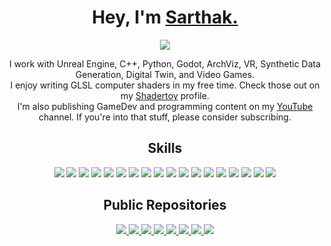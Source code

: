 <h1 align="center">Hey, I'm <a href="https://www.munucrafts.com/" target="_blank">Sarthak.</a></h1>

<p align="center">
  <img src="https://img.shields.io/badge/Software%20Engineer%20%7C%20Unreal%20Engine%20Developer-5E60CE?style=flat" />
</p>


<p align="center">
  I work with Unreal Engine, C++, Python, Godot, ArchViz, VR, Synthetic Data Generation, Digital Twin, and Video Games.
  <br/>
  I enjoy writing GLSL computer shaders in my free time. Check those out on my <a href="https://www.shadertoy.com/user/Munucrafts/sort=newest">Shadertoy</a> profile.
  <br/>
  I'm also publishing GameDev and programming content on my <a href="https://www.youtube.com/@munucrafts">YouTube</a> channel. If you're into that stuff, please consider subscribing.
</p>

<h2 align="center">Skills</h2>

<p align="center">
  <img src="https://img.shields.io/badge/Game%20Programming-3498DB?style=for-the-badge&logoColor=white" />
  <img src="https://img.shields.io/badge/Graphics%20Programming-9B59B6?style=for-the-badge&logoColor=white" />
  <img src="https://img.shields.io/badge/Shader%20Programming-8E44AD?style=for-the-badge&logoColor=white" />
  <img src="https://img.shields.io/badge/Unreal%20Engine-16A085?style=for-the-badge&logo=unreal-engine&logoColor=white" />
  <img src="https://img.shields.io/badge/C++-F39C12?style=for-the-badge&logo=cplusplus&logoColor=white" />
  <img src="https://img.shields.io/badge/Unreal%20Blueprints-2980B9?style=for-the-badge&logo=unreal-engine&logoColor=white" />
  <img src="https://img.shields.io/badge/OpenGL-1ABC9C?style=for-the-badge&logo=opengl&logoColor=white" />
  <img src="https://img.shields.io/badge/GLSL-27AE60?style=for-the-badge&logo=opengl&logoColor=white" />
  <img src="https://img.shields.io/badge/Python-9B59B6?style=for-the-badge&logo=python&logoColor=white" />
  <img src="https://img.shields.io/badge/PyGame-16A085?style=for-the-badge&logo=python&logoColor=white" />
  <img src="https://img.shields.io/badge/Godot-00B16A?style=for-the-badge&logo=godot-engine&logoColor=white" />
  <img src="https://img.shields.io/badge/Blender-F39C12?style=for-the-badge&logo=blender&logoColor=white" />
  <img src="https://img.shields.io/badge/Virtual%20Reality-8E44AD?style=for-the-badge&logo=oculus&logoColor=white" />
  <img src="https://img.shields.io/badge/ArchViz-E74C3C?style=for-the-badge&logo=autodesk&logoColor=white" />
  <img src="https://img.shields.io/badge/Digital%20Twin-2ECC71?style=for-the-badge&logo=digitalocean&logoColor=white" />
  <img src="https://img.shields.io/badge/GitHub-181717?style=for-the-badge&logo=github&logoColor=white" />
  <img src="https://img.shields.io/badge/Canva-FF5C8D?style=for-the-badge&logo=canva&logoColor=white" />
  <img src="https://img.shields.io/badge/CapCut-1A75FF?style=for-the-badge&logo=ByteDance&logoColor=white" />
</p>

<h2 align="center">Public Repositories</h2>

<p align="center">
  <a href="https://github.com/munucrafts/Shade-X">
    <img src="https://github-readme-stats.vercel.app/api/pin/?username=munucrafts&repo=Shade-X&theme=dark&border_color=5E60CE" />
  </a>
  <a href="https://github.com/munucrafts/UE-ArchViz-Multiplayer">
    <img src="https://github-readme-stats.vercel.app/api/pin/?username=munucrafts&repo=UE-ArchViz-Multiplayer&theme=dark&border_color=5E60CE" />
  </a>
  <a href="https://github.com/munucrafts/CPP-UE-GetThumbnails">
    <img src="https://github-readme-stats.vercel.app/api/pin/?username=munucrafts&repo=CPP-UE-GetThumbnails&theme=dark&border_color=5E60CE" />
  </a>
  <a href="https://github.com/munucrafts/CPP-UE-Hoverboard">
    <img src="https://github-readme-stats.vercel.app/api/pin/?username=munucrafts&repo=CPP-UE-Hoverboard&theme=dark&border_color=5E60CE" />
  </a>
  <a href="https://github.com/munucrafts/UE-Pack-Zip-S3upload">
    <img src="https://github-readme-stats.vercel.app/api/pin/?username=munucrafts&repo=UE-Pack-Zip-S3upload&theme=dark&border_color=5E60CE" />
  </a>
  <a href="https://github.com/munucrafts/GD-Pixelo-PixelArtMaker">
    <img src="https://github-readme-stats.vercel.app/api/pin/?username=munucrafts&repo=GD-Pixelo-PixelArtMaker&theme=dark&border_color=5E60CE" />
  </a>
  <a href="https://github.com/munucrafts/PY-DesktopPet-Ducky">
    <img src="https://github-readme-stats.vercel.app/api/pin/?username=munucrafts&repo=PY-DesktopPet-Ducky&theme=dark&border_color=5E60CE" />
  </a>
  <a href="https://github.com/munucrafts/PY-DynamicParticleSystem">
    <img src="https://github-readme-stats.vercel.app/api/pin/?username=munucrafts&repo=PY-DynamicParticleSystem&theme=dark&border_color=5E60CE" />
  </a>
</p>
